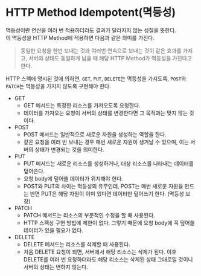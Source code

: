 # HTTP Method Idempotent(멱등성)

멱등성이란 연산을 여러 번 적용하더라도 결과가 달라지지 않는 성질을 뜻한다.  
이 멱등성을 HTTP Method에 적용하면 다음과 같은 의미를 가진다.
> 동일한 요청을 한번 보내는 것과 여러번 연속으로 보내는 것이 같은 효과를 가지고, 서버의 상태도 동일하게 남을 때 해당 HTTP Method가 멱등성을 가진다고 한다.

HTTP 스펙에 명시된 것에 의하면, `GET`, `PUT`, `DELETE`는 멱등성을 가지도록, `POST`와 `PATCH`는 멱등성을 가지지 않도록 구현해야 한다.

- GET
  - GET 메서드는 특정한 리소스를 가져오도록 요청한다.
  - 데이터를 가져오는 요청이 서버의 상태를 변경한다면 그 목적과는 맞지 않는 것이다.
- POST
  - POST 메서드는 일반적으로 새로운 자원을 생성하는 역할을 한다.
  - 같은 요청을 여러 번 보내는 경우 매번 새로운 자원이 생겨날 수 있으며, 이는 서버의 상태가 변경되는 것을 의미한다.
- PUT
  - PUT 메서드는 새로운 리소스를 생성하거나, 대상 리소스를 나타내는 데이터를 덮어쓴다.
  - 요청 body에 덮어쓸 데이터가 위치해야 한다.
  - POST와 PUT의 차이는 멱등성의 유무인데, POST는 매번 새로운 자원을 만드는 반면 PUT은 해당 자원이 이미 있다면 데이터만 덮어쓰기 한다. (멱등성 보장)
- PATCH
  - PATCH 메서드는 리소스의 부분적인 수정을 할 때 사용된다.
  - HTTP 스펙상 구현 방법에 제한이 없다. 그렇기 때문에 요청 body에 꼭 덮어쓸 데이터가 있을 필요가 없다.
- DELETE
  - DELETE 메서드는 리소스를 삭제할 때 사용된다.
  - 처음 DELETE 요청이 되면, 서버에서 해당 리소스는 삭제가 된다. 이후 DELETE를 여러 번 요청하더라도 해당 리소스는 삭제된 상태 그대로일 것이니 서버의 상태는 변하지 않는다.
